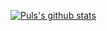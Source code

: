 
[![Puls's github stats](https://github-readme-stats.vercel.app/api?username=pulslol&show_icons=true&theme=slateorange
)](https://github.com/anuraghazra/github-readme-stats) <br>


